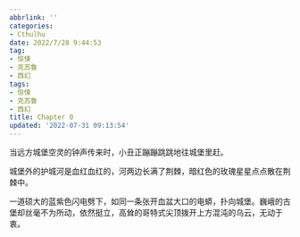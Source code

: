 ```yaml
---
abbrlink: ''
categories:
- Cthulhu
date: 2022/7/28 9:44:53
tag:
- 惊悚
- 克苏鲁
- 西幻
tags:
- 惊悚
- 克苏鲁
- 西幻
title: Chapter 0
updated: '2022-07-31 09:13:54'
---
```

当远方城堡空灵的钟声传来时，小丑正蹦蹦跳跳地往城堡里赶。

城堡外的护城河是血红血红的，河两边长满了荆棘，暗红色的玫瑰星星点点散在荆棘中。

一道硕大的蓝紫色闪电劈下，如同一条张开血盆大口的电蟒，扑向城堡。巍峨的古堡却丝毫不为所动，依然挺立，高耸的哥特式尖顶拨开上方混沌的乌云，无动于衷。
